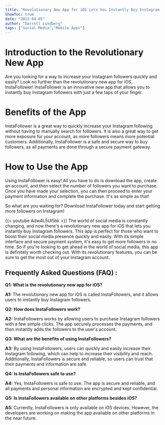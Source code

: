 ```yaml
---
title: "Revolutionary New App for iOS Lets You Instantly Buy Instagram Followers!"
ShowToc: true 
date: "2023-04-05"
author: "Darrell Lindberg" 
tags: ["Social Media","Mobile Apps"]
---
```

# Introduction to the Revolutionary New App

Are you looking for a way to increase your Instagram followers quickly and easily? Look no further than the revolutionary new app for iOS, InstaFollower! InstaFollower is an innovative new app that allows you to instantly buy Instagram followers with just a few taps of your finger. 

# Benefits of the App

InstaFollower is a great way to quickly increase your Instagram following without having to manually search for followers. It is also a great way to get more exposure for your account, as more followers means more potential customers. Additionally, InstaFollower is a safe and secure way to buy followers, as all payments are done through a secure payment gateway. 

# How to Use the App

Using InstaFollower is easy! All you have to do is download the app, create an account, and then select the number of followers you want to purchase. Once you have made your selection, you can then proceed to enter your payment information and complete the purchase. It's as simple as that! 

So what are you waiting for? Download InstaFollower today and start getting more followers on Instagram!

{{< youtube Adw4L5Ul5bk >}} 
The world of social media is constantly changing, and now there's a revolutionary new app for iOS that lets you instantly buy Instagram followers. This app is perfect for those who want to boost their social media presence quickly and easily. With its simple interface and secure payment system, it's easy to get more followers in no time. So if you're looking to get ahead in the world of social media, this app is definitely worth checking out. With its revolutionary features, you can be sure to get the most out of your Instagram account.

## Frequently Asked Questions (FAQ) :
**Q1: What is the revolutionary new app for iOS?**

**A1:** The revolutionary new app for iOS is called InstaFollowers, and it allows users to instantly buy Instagram followers.

**Q2: How does InstaFollowers work?**

**A2:** InstaFollowers works by allowing users to purchase Instagram followers with a few simple clicks. The app securely processes the payments, and then instantly adds the followers to the user's account. 

**Q3: What are the benefits of using InstaFollowers?**

**A3:** By using InstaFollowers, users can quickly and easily increase their Instagram following, which can help to increase their visibility and reach. Additionally, InstaFollowers is secure and reliable, so users can trust that their payments and information are safe. 

**Q4: Is InstaFollowers safe to use?**

**A4:** Yes, InstaFollowers is safe to use. The app is secure and reliable, and all payments and personal information are encrypted and kept confidential. 

**Q5: Is InstaFollowers available on other platforms besides iOS?**

**A5:** Currently, InstaFollowers is only available on iOS devices. However, the developers are working on making the app available on other platforms in the near future.


